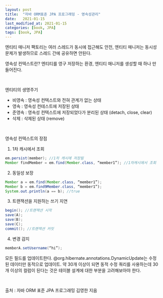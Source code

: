 ```yaml
---
layout: post
title:  "자바 ORM표준 JPA 프로그래밍 - 영속성관리"
date:   2021-01-15
last_modified_at: 2021-01-15
categories: [book, JPA]
tags: [book, JPA]
---
```


엔티티 매니저 팩토리는 여러 스레드가 동시에 접근해도 안전, 엔티티 매니저는 동시성 문제가 발생하므로 스레드 간에 공유하면 안된다.

영속성 컨텍스트란? 엔티티를 영구 저장하는 환경, 엔티티 매니저를 생성할 때 하나 만들어진다.

<br/>

엔티티의 생명주기
- 비영속 : 영속성 컨텍스트와 전혀 관계가 없는 상태
- 영속 : 영속성 컨테스트에 저장된 상태
- 준영속 : 영속성 컨텍스트에 저장되었다가 분리된 상태 (detach, close, clear)
- 삭제 : 삭제된 상태 (remove)

<br/>

영속성 컨텍스트의 장점
1. 1차 캐시에서 조회
```java
em.persist(member); //1차 캐시에 저장됨
Member findMember = em.find(Member.class, “member1”); //1차캐시에서 조회
```
2. 동일성 보장
```java
Member a = em.find(Member.class, “member1”);
Member b = em.find9Member.class, “member1”);
System.out.println(a == b); //true
```
3. 트랜잭션을 지원하는 쓰기 지연
```java
begin(); //트랜잭션 시작
save(A);
save(B);
save(C);
commit(); //트랜잭션 커밋
```

4. 변경 감지
```java
memberA.setUsername(“hi”);
```
모든 필드를 업데이트한다. @org.hibernate.annotations.DynamicUpdate는 수정된 데이터만 동적으로 업데이트. 약 30개 이상이 되면 동적 수정 쿼리를 사용하는데 30개 이상의 컬럼이 된다는 것은 테이블 설계에 대한 부분을 고려해보아야 한다.

<br/>

출처 : 자바 ORM 표준 JPA 프로그래밍 김영한 지음

<br/>